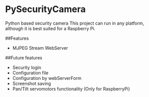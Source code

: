 # PySecurityCamera
Python based security camera
This project can run in any platform, although it is best suited for a Raspberry Pi.

##Features

  - MJPEG Stream WebServer

##Future features

  - Security login
  - Configuration file
  - Configuration by webServerForm
  - Screenshot saving
  - Pan/Tilt servomotors functionality (Only for RaspberryPi)
